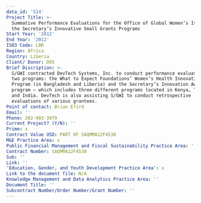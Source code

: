 ```yaml
---
data_id: '514'
Project Title: >-
  Summative Performance Evaluations for the Office of Global Women’s Issues of
  the Secretary’s Innovative Small Grants Programs
Start Year: '2012'
End Year: '2012'
ISO3 Code: LBR
Region: Africa
Country: Liberia
Client/ Donor: DOS
Brief Discription: >-
  S/GWI contracted DevTech Systems, Inc. to conduct performance evaluations of
  two programs: the What to Expect Foundations’ Women’s Health Innovation
  Program (in Bangladesh and Liberia) and the Secretary’s Innovation Award
  program – which includes three different programs located in Kenya, Tanzania,
  and India. DevTech is also assisting S/GWI to conduct retrospective
  evaluations of various grantees.
Point of contact: Brian Efird
Email: ''
Phone: 202-903-3979
Current Project? (Y/N): ''
Prime: x
Contract Value USD: PART OF SAQMMA12F4538
M&E Practice Area: x
Public Financial Management and Fiscal Sustainability Practice Area: ''
Contract Number: SAQMMA12F4538
Sub: ''
Link: ''
'Education, Gender, and Youth Development Practice Area': x
Link to the document file: N/A
Knowledge Management and Data Analytics Practice Area: ''
Document Title: ''
Subcontract Number/Order Number/Grant Number: ''
---
```

